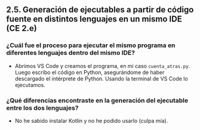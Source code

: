 ## 2.5. Generación de ejecutables a partir de código fuente en distintos lenguajes en un mismo IDE (CE 2.e)

### ¿Cuál fue el proceso para ejecutar el mismo programa en diferentes lenguajes dentro del mismo IDE?

- Abrimos VS Code y creamos el programa, en mi caso `cuenta_atras.py`. Luego escribo el código en Python, asegurándome de haber descargado el intérprete de Python. Usando la terminal de VS Code lo ejecutamos.

### ¿Qué diferencias encontraste en la generación del ejecutable entre los dos lenguajes?

- No he sabido instalar Kotlin y no he podido usarlo (culpa mía).

